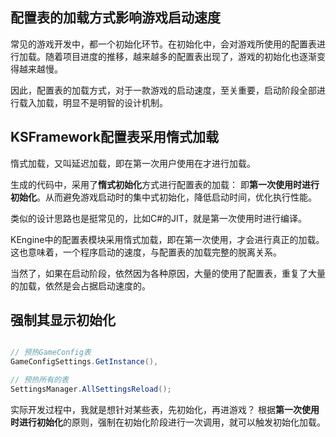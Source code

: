 
## 配置表的加载方式影响游戏启动速度

常见的游戏开发中，都一个初始化环节。在初始化中，会对游戏所使用的配置表进行加载。随着项目进度的推移，越来越多的配置表出现了，游戏的初始化也逐渐变得越来越慢。

因此，配置表的加载方式，对于一款游戏的启动速度，至关重要，启动阶段全部进行载入加载，明显不是明智的设计机制。

## KSFramework配置表采用惰式加载

惰式加载，又叫延迟加载，即在第一次用户使用在才进行加载。

生成的代码中，采用了**惰式初始化**方式进行配置表的加载： 即**第一次使用时进行初始化**。从而避免游戏启动时的集中式初始化，降低启动时间，优化执行性能。

类似的设计思路也是挺常见的，比如C#的JIT，就是第一次使用时进行编译。

KEngine中的配置表模块采用惰式加载，即在第一次使用，才会进行真正的加载。这也意味着，一个程序启动的速度，与配置表的加载完整的脱离关系。

当然了，如果在启动阶段，依然因为各种原因，大量的使用了配置表，重复了大量的加载，依然是会占据启动速度的。


## 强制其显示初始化

```csharp

// 预热GameConfig表
GameConfigSettings.GetInstance(),

// 预热所有的表
SettingsManager.AllSettingsReload();

```

实际开发过程中，我就是想针对某些表，先初始化，再进游戏？
根据**第一次使用时进行初始化**的原则，强制在初始化阶段进行一次调用，就可以触发初始化加载。

